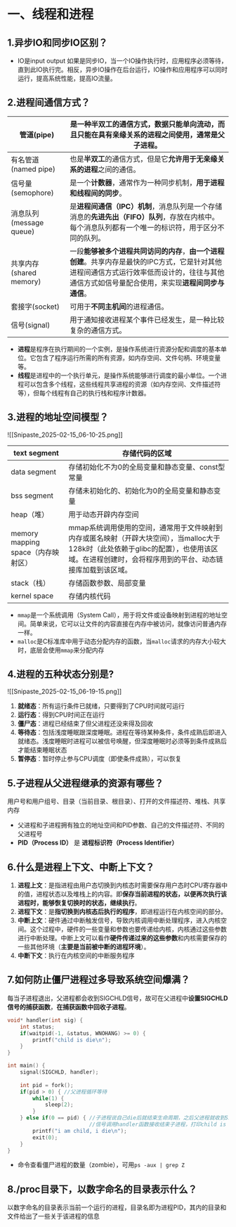 # 一、线程和进程
## 1.异步IO和同步IO区别？
- IO是input output
如果是同步IO，当一个IO操作执行时，应用程序必须等待，直到此IO执行完。相反，异步IO操作在后台运行，IO操作和应用程序可以同时运行，提高系统性能，提高IO流量。
## 2.进程间通信方式？

| 管道(pipe)            | 是一种**半双工**的通信方式，数据只能**单向流动**，而且只能在具有亲缘关系的进程之间使用，通常是**父子进程**。                                             |
| ------------------- | -------------------------------------------------------------------------------------------------------- |
| 有名管道(named pipe)    | 也是**半双工**的通信方式，但是它**允许用于无亲缘关系的进程**之间的通信。                                                                 |
| 信号量(semophore)      | 是一个**计数器**，通常作为一种同步机制，**用于进程和线程间的同步**。                                                                   |
| 消息队列(message queue) | 是**进程间通信（IPC）机制**，消息队列是一个存储消息的**先进先出（FIFO）队列**，存放在内核中。每个消息队列都有一个唯一的标识符，用于区分不同的队列。                        |
| 共享内存(shared memory) | 一段**能够被多个进程共同访问的内存**，**由一个进程创建**。共享内存是最快的IPC方式，它是针对其他进程间通信方式运行效率低而设计的，往往与其他通信方式如信号量配合使用，来实现**进程间同步与通信**。 |
| 套接字(socket)         | 可用于**不同主机间**的进程通信。                                                                                       |
| 信号(signal)          | 用于通知接收进程某个事件已经发生，是一种比较复杂的通信方式。                                                                           |
- **进程**是程序在执行期间的一个实例，是操作系统进行资源分配和调度的基本单位。它包含了程序运行所需的所有资源，如内存空间、文件句柄、环境变量等。
- **线程**是进程中的一个执行单元，是操作系统能够进行调度的最小单位。一个进程可以包含多个线程，这些线程共享进程的资源（如内存空间、文件描述符等），但每个线程有自己的执行栈和程序计数器。
## 3.进程的地址空间模型？
![[Snipaste_2025-02-15_06-10-25.png]]

| text segment                | 存储代码的区域                                                                                                   |
| --------------------------- | --------------------------------------------------------------------------------------------------------- |
| data segment                | 存储初始化不为0的全局变量和静态变量、const型常量                                                                               |
| bss segment                 | 存储未初始化的、初始化为0的全局变量和静态变量                                                                                   |
| heap（堆）                     | 用于动态开辟内存空间                                                                                                |
| memory mapping space（内存映射区） | mmap系统调用使用的空间，通常用于文件映射到内存或匿名映射（开辟大块空间），当malloc大于128k时（此处依赖于glibc的配置），也使用该区域。在进程创建时，会将程序用到的平台、动态链接库加载到该区域。 |
| stack（栈）                    | 存储函数参数、局部变量                                                                                               |
| kernel space                | 存储内核代码                                                                                                    |
- `mmap`是一个系统调用（System Call），用于将文件或设备映射到进程的地址空间。简单来说，它可以让文件的内容直接在内存中被访问，就像访问普通内存一样。
- `malloc`是C标准库中用于动态分配内存的函数，当`malloc`请求的内存大小较大时，底层会使用`mmap`来分配内存
## 4.进程的五种状态分别是?
![[Snipaste_2025-02-15_06-19-15.png]]
1. **就绪态**：所有运行条件已就绪，只要得到了CPU时间就可运行
2. **运行态**：得到CPU时间正在运行
3. **僵尸态**：进程已经结束了但父进程还没来得及回收
4. **等待态**：包括浅度睡眠跟深度睡眠。进程在等待某种条件，条件成熟后即进入就绪态。浅度睡眠时进程可以被信号唤醒，但深度睡眠时必须等到条件成熟后才能结束睡眠状态
5. **暂停态**：暂时停止参与CPU调度（即使条件成熟），可以恢复
## 5.子进程从父进程继承的资源有哪些？
用户号和用户组号、目录（当前目录、根目录）、打开的文件描述符、堆栈、共享内存
- 父进程和子进程拥有独立的地址空间和PID参数、自己的文件描述符、不同的父进程号
- **PID（Process ID）** 是 **进程标识符（Process Identifier）**
## 6.什么是进程上下文、中断上下文？
1. **进程上文**：是指进程由用户态切换到内核态时需要保存用户态时CPU寄存器中的值，进程状态以及堆栈上的内容。即**保存当前进程的状态，以便再次执行该进程时，能够恢复切换时的状态，继续执行**。
2. **进程下文**：是**指切换到内核态后执行的程序**，即进程运行在内核空间的部分。
3. **中断上文**：硬件通过中断触发信号，导致内核调用中断处理程序，进入内核空间。这个过程中，硬件的一些变量和参数也要传递给内核，内核通过这些参数进行中断处理。中断上文可以看作**硬件传递过来的这些参数**和内核需要保存的一些其他环境（**主要是当前被中断的进程环境**）。
4. **中断下文**：执行在内核空间的中断服务程序
## 7.如何防止僵尸进程过多导致系统空间爆满？
每当子进程退出，父进程都会收到SIGCHLD信号，故可在父进程中**设置SIGCHLD信号的捕获函数**，**在捕获函数中回收子进程**。
```c
void* handler(int sig) {
	int status;
	if(waitpid(-1, &status, WNOHANG) >= 0) {
		printf("child is die\n");
	}
}

int main() {
	signal(SIGCHLD, handler);
	
	int pid = fork();
	if(pid > 0) { //父进程循环等待
		while(1) {
			sleep(2);
		}
	} else if(0 == pid) { //子进程说自己die后就结束生命周期，之后父进程就收到SIGCHLD
						  //信号调用handler函数接收结束子进程，打印child is die。
		printf("i am child, i die\n");
		exit(0);
	}
}
```
- 命令查看僵尸进程的数量（zombie），可用`ps -aux | grep Z`
## 8./proc目录下，以数字命名的目录表示什么？
以数字命名的目录表示当前一个运行的进程，目录名即为进程PID，其内的目录和文件给出了一些关于该进程的信息